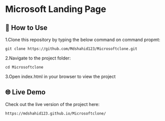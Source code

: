 # Microsoft Landing Page


## 🚀 How to Use

1.Clone this repository by typing the below command on command propmt:
```
git clone https://github.com/Mdshahid123/Microsoftclone.git
```
   
2.Navigate to the project folder:
```
cd Microsoftclone
```
 
3.Open index.html in your browser to view the project



## 🌐 Live Demo

Check out the live version of the project here:
```
https://mdshahid123.github.io/Microsoftclone/
```
